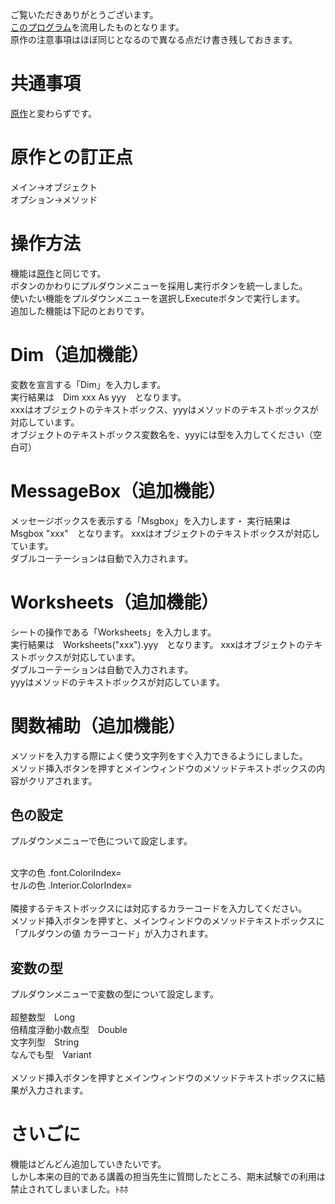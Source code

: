ご覧いただきありがとうございます。<br>
<a href=https://github.com/matsukz/VBA/>このプログラム</a>を流用したものとなります。<br>
原作の注意事項はほぼ同じとなるので異なる点だけ書き残しておきます。

# 共通事項
<a href=https://github.com/matsukz/VBA/>原作</a>と変わらずです。<br>

# 原作との訂正点
メイン→オブジェクト<br>
オプション→メソッド

# 操作方法
機能は<a href=https://github.com/matsukz/VBA>原作</a>と同じです。<br>
ボタンのかわりにプルダウンメニューを採用し実行ボタンを統一しました。<br>
使いたい機能をプルダウンメニューを選択しExecuteボタンで実行します。<br>
追加した機能は下記のとおりです。

# Dim（追加機能）
変数を宣言する「Dim」を入力します。<br>
実行結果は　Dim xxx As yyy　となります。<br>
xxxはオブジェクトのテキストボックス、yyyはメソッドのテキストボックスが対応しています。<br>
オブジェクトのテキストボックス変数名を、yyyには型を入力してください（空白可）

# MessageBox（追加機能）
メッセージボックスを表示する「Msgbox」を入力します・
実行結果は　Msgbox "xxx"　となります。
xxxはオブジェクトのテキストボックスが対応しています。<br>
ダブルコーテーションは自動で入力されます。
# Worksheets（追加機能）
シートの操作である「Worksheets」を入力します。<br>
実行結果は　Worksheets("xxx").yyy　となります。
xxxはオブジェクトのテキストボックスが対応しています。<br>
ダブルコーテーションは自動で入力されます。<br>
yyyはメソッドのテキストボックスが対応しています。<br>
# 関数補助（追加機能）
メソッドを入力する際によく使う文字列をすぐ入力できるようにしました。<br>
メソッド挿入ボタンを押すとメインウィンドウのメソッドテキストボックスの内容がクリアされます。
## 色の設定
プルダウンメニューで色について設定します。<br>

<br>
文字の色  .font.ColoriIndex=  <br>
セルの色  .Interior.ColorIndex=<br>
<br>
隣接するテキストボックスには対応するカラーコードを入力してください。<br>
メソッド挿入ボタンを押すと、メインウィンドウのメソッドテキストボックスに「プルダウンの値 カラーコード」が入力されます。<br>

## 変数の型
プルダウンメニューで変数の型について設定します。<br>
<br>
超整数型　Long<br>
倍精度浮動小数点型　Double<br>
文字列型　String<br>
なんでも型　Variant<br>
<br>
メソッド挿入ボタンを押すとメインウィンドウのメソッドテキストボックスに結果が入力されます。

# さいごに
機能はどんどん追加していきたいです。<br>
しかし本来の目的である講義の担当先生に質問したところ、期末試験での利用は禁止されてしまいました。ﾄﾎﾎ
